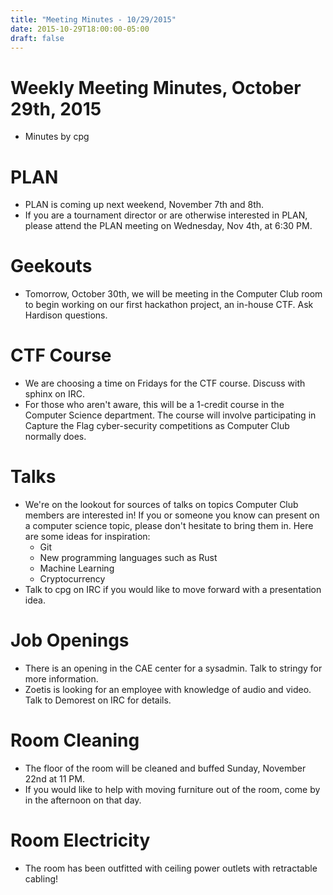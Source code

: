 ```yaml
---
title: "Meeting Minutes - 10/29/2015"
date: 2015-10-29T18:00:00-05:00
draft: false
---
```


# Weekly Meeting Minutes, October 29th, 2015

- Minutes by cpg

# PLAN

- PLAN is coming up next weekend, November 7th and 8th.
- If you are a tournament director or are otherwise interested in PLAN, please attend the PLAN meeting on Wednesday, Nov 4th, at 6:30 PM.

# Geekouts

- Tomorrow, October 30th, we will be meeting in the Computer Club room to begin working on our first hackathon project, an in-house CTF. Ask Hardison questions.

# CTF Course

- We are choosing a time on Fridays for the CTF course. Discuss with sphinx on IRC.
- For those who aren't aware, this will be a 1-credit course in the Computer Science department. The course will involve participating in Capture the Flag cyber-security competitions as Computer Club normally does.

# Talks

- We're on the lookout for sources of talks on topics Computer Club members are interested in! If you or someone you know can present on a computer science topic, please don't hesitate to bring them in. Here are some ideas for inspiration:
  - Git
  - New programming languages such as Rust
  - Machine Learning
  - Cryptocurrency
- Talk to cpg on IRC if you would like to move forward with a presentation idea.

# Job Openings

- There is an opening in the CAE center for a sysadmin. Talk to stringy for more information.
- Zoetis is looking for an employee with knowledge of audio and video. Talk to Demorest on IRC for details.

# Room Cleaning

- The floor of the room will be cleaned and buffed Sunday, November 22nd at 11 PM. 
- If you would like to help with moving furniture out of the room, come by in the afternoon on that day.

# Room Electricity

- The room has been outfitted with ceiling power outlets with retractable cabling!
